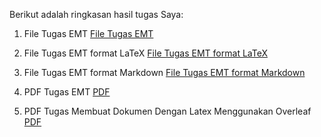 Berikut adalah ringkasan hasil tugas Saya:

1. File Tugas EMT
[File Tugas EMT](https://github.com/fahriza10/Fahriza-Iffah-Handayani_23030630087_Mat-E/blob/572e86e5d223b151b3c4a4f17ef5121168922931/2303630087_Fahriza%20Iffah%20Handayani_Aplikasi%20Komputer.en)

2. File Tugas EMT format LaTeX
[File Tugas EMT format LaTeX](https://github.com/fahriza10/Fahriza-Iffah-Handayani_23030630087_Mat-E/blob/4baa8b4e1a88ff0d163fe3ee0f55a6b3815ba510/2303630087_Fahriza%20Iffah%20Handayani_Aplikasi%20Komputer.tex)

3. File Tugas EMT format Markdown
[File Tugas EMT format Markdown](https://github.com/fahriza10/Fahriza-Iffah-Handayani_23030630087_Mat-E/blob/b372734429bf21bc71f5928bd5a0244555b27e35/2303630087_Fahriza%20Iffah%20Handayani_Aplikasi%20Komputer.md)

4. PDF Tugas EMT [PDF](https://github.com/fahriza10/Fahriza-Iffah-Handayani_23030630087_Mat-E/blob/2d6f3789e84d8205691e5b4a6b7d72c03f8da559/2303630087_Fahriza%20Iffah%20Handayani_Aplikasi%20Komputer.pdf)
   
5. PDF Tugas Membuat Dokumen Dengan Latex Menggunakan Overleaf
[PDF](https://github.com/fahriza10/Fahriza-Iffah-Handayani_23030630087_Mat-E/blob/c1173294e768c2317217bf1c93ec84724e16c941/23030630087_Fahriza_Iffah_Handayani_Aplikasi_Komputer_Overleaf.pdf)

